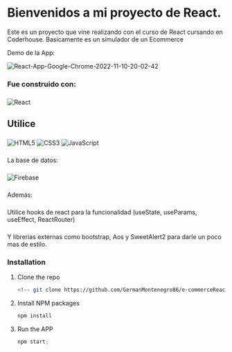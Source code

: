 # Bienvenidos a mi proyecto de React.

Este es un proyecto que vine realizando con el curso de React cursando en Coderhouse. 
Basicamente es un simulador de un Ecommerce 


Demo de la App:


![React-App-Google-Chrome-2022-11-10-20-02-42](https://user-images.githubusercontent.com/107010198/201227959-14f7873d-48fc-4099-829a-07ae85107522.gif)






### Fue construido con:
###
![React](https://img.shields.io/badge/react-%2320232a.svg?style=for-the-badge&logo=react&logoColor=%2361DAFB)
###
## Utilice
###
![HTML5](https://img.shields.io/badge/html5-%23E34F26.svg?style=for-the-badge&logo=html5&logoColor=white)
![CSS3](https://img.shields.io/badge/css3-%231572B6.svg?style=for-the-badge&logo=css3&logoColor=white)
![JavaScript](https://img.shields.io/badge/javascript-%23323330.svg?style=for-the-badge&logo=javascript&logoColor=%23F7DF1E)
###
La base de datos:
###
![Firebase](https://img.shields.io/badge/Firebase-039BE5?style=for-the-badge&logo=Firebase&logoColor=white)
###


Además:
###
Utilice hooks de react para la funcionalidad (useState, useParams, useEffect, ReactRouter)
###
Y librerias externas como bootstrap, Aos y SweetAlert2 para darle un poco mas de estilo.








### Installation

1. Clone the repo
   ```sh
   <!-- git clone https://github.com/GermanMontenegro86/e-commerceReact.git -->
   ```
2. Install NPM packages
   ```sh
   npm install
   ```
3. Run the APP
   ```js
   npm start;
   ```
